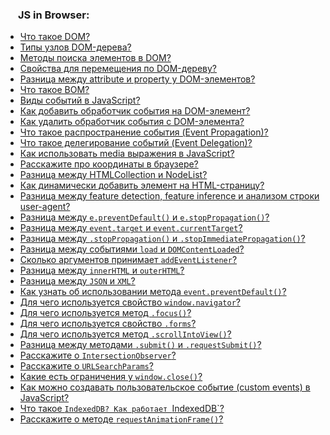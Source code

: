 <h3>
  <img src="../assets/JSDom.png" width="16" height="16" />
  <span>JS in Browser:</span>
</h3>

- [Что такое DOM?](https://youtu.be/1eIRTdgzHtw?t=471)
- [Типы узлов DOM-дерева?](https://youtu.be/7TvS0iKR3_c?t=201)
- [Методы поиска элементов в DOM?](https://youtu.be/CjdCxxqObaM?t=678)
- [Свойства для перемещения по DOM-дереву?](https://youtu.be/7TvS0iKR3_c?t=245)
- [Разница между attribute и property у DOM-элементов?](https://youtu.be/IooJ3P2VUYs?t=659)
- [Что такое BOM?](https://youtu.be/XtQPrt8G0n8?t=448)
- [Виды событий в JavaScript?](https://youtu.be/7TvS0iKR3_c?t=318)
- [Как добавить обработчик события на DOM-элемент?](https://youtu.be/7TvS0iKR3_c?t=425)
- [Как удалить обработчик события с DOM-элемента?](https://youtu.be/7TvS0iKR3_c?t=505)
- [Что такое распространение события (Event Propagation)?](https://youtu.be/1eIRTdgzHtw?t=522)
- [Что такое делегирование событий (Event Delegation)?](https://youtu.be/1eIRTdgzHtw?t=576)
- [Как использовать media выражения в JavaScript?](https://youtu.be/3kvKFfPteFg?t=30)
- [Расскажите про координаты в браузере?](https://youtu.be/70VnuTXi4Wk?t=644)
- [Разница между HTMLCollection и NodeList?](https://youtu.be/IooJ3P2VUYs?t=705)
- [Как динамически добавить элемент на HTML-страницу?](https://youtu.be/nvktMVFM0_M?t=551)
- [Разница между feature detection, feature inference и анализом строки user-agent?](https://youtu.be/G4iYlbilozM?t=568)
- [Разница между `e.preventDefault()` и `e.stopPropagation()`?](https://youtu.be/CjdCxxqObaM?t=650)
- [Разница между `event.target` и `event.currentTarget`?](https://youtu.be/kx3dR6ztICU?t=539)
- [Разница между `.stopPropagation()` и `.stopImmediatePropagation()`?](https://youtu.be/kx3dR6ztICU?t=580)
- [Разница между событиями `load` и `DOMContentLoaded`?](https://youtu.be/kx3dR6ztICU?t=627)
- [Сколько аргументов принимает `addEventListener`?](https://youtu.be/7TvS0iKR3_c?t=538)
- [Разница между `innerHTML` и `outerHTML`?](https://youtu.be/xZLxdts7ZW4?t=621)
- [Разница между `JSON` и `XML`?](https://youtu.be/XtQPrt8G0n8?t=28)
- [Как узнать об использовании метода `event.preventDefault()`?](https://youtu.be/lZNWrW39ELM?t=443)
- [Для чего используется свойство `window.navigator`?](https://youtu.be/lZNWrW39ELM?t=493)
- [Для чего используется метод `.focus()`?](https://youtu.be/lZNWrW39ELM?t=551)
- [Для чего используется свойство `.forms`?](https://youtu.be/lZNWrW39ELM?t=616)
- [Для чего используется метод `.scrollIntoView()`?](https://youtu.be/lZNWrW39ELM?t=682)
- [Разница между методами `.submit()` и `.requestSubmit()`?](https://youtu.be/3kvKFfPteFg?t=90)
- [Расскажите о `IntersectionObserver`?](https://youtu.be/hL5yFo9Pms4?t=28)
- [Расскажите о `URLSearchParams`?](https://youtu.be/hL5yFo9Pms4?t=98)
- [Какие есть ограничения у `window.close()`?](https://youtu.be/hL5yFo9Pms4?t=149)
- [Как можно создавать пользовательское событие (custom events) в JavaScript?](https://youtu.be/PI1X5oFHou8?t=277)
- [Что такое `IndexedDB? Как работает `IndexedDB`?](https://youtu.be/PI1X5oFHou8?t=339)
- [Расскажите о методе `requestAnimationFrame()`?](https://youtu.be/PI1X5oFHou8?t=419)
